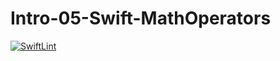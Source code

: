 # Intro-05-Swift-MathOperators
[![SwiftLint](https://github.com/ICS4U-Programming-IoanaM/Intro-05-Swift-MathOperators/workflows/SwiftLint/badge.svg)](https://github.com/ICS4U-Programming-IoanaM/Intro-05-Swift-MathOperators//actions)
